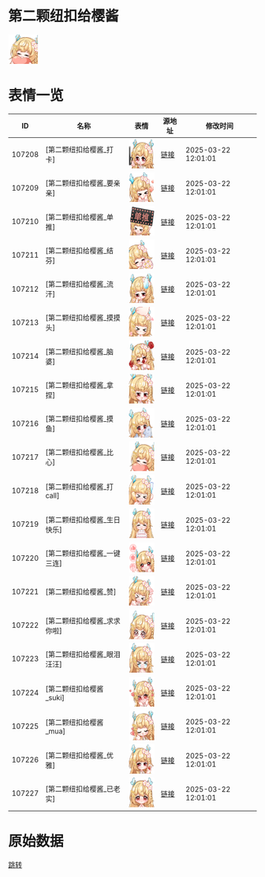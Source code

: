 # 第二颗纽扣给樱酱

<img src="./cover.png" height="60" alt="cover" />

# 表情一览

|ID|名称|表情|源地址|修改时间|
|----|----|----|----|----|
|107208|[第二颗纽扣给樱酱_打卡]|<img src="./pic/107208_%5B第二颗纽扣给樱酱_打卡%5D.png" height="60" alt="打卡"/>|[链接](https://i0.hdslb.com/bfs/garb/719fa9f960fa16dee780d3d2c0fe83d02890ecd1.png)|2025-03-22 12:01:01|
|107209|[第二颗纽扣给樱酱_要亲亲]|<img src="./pic/107209_%5B第二颗纽扣给樱酱_要亲亲%5D.png" height="60" alt="要亲亲"/>|[链接](https://i0.hdslb.com/bfs/garb/b295e845e0a58f04e9ad49855bb371d9d2b8a395.png)|2025-03-22 12:01:01|
|107210|[第二颗纽扣给樱酱_单推]|<img src="./pic/107210_%5B第二颗纽扣给樱酱_单推%5D.png" height="60" alt="单推"/>|[链接](https://i0.hdslb.com/bfs/garb/c1586d2541bffa965f6afaa7a1b9730e95449078.png)|2025-03-22 12:01:01|
|107211|[第二颗纽扣给樱酱_结芬]|<img src="./pic/107211_%5B第二颗纽扣给樱酱_结芬%5D.png" height="60" alt="结芬"/>|[链接](https://i0.hdslb.com/bfs/garb/ff6a30b1e2e1251f9deee7b93dc2dee900863fff.png)|2025-03-22 12:01:01|
|107212|[第二颗纽扣给樱酱_流汗]|<img src="./pic/107212_%5B第二颗纽扣给樱酱_流汗%5D.png" height="60" alt="流汗"/>|[链接](https://i0.hdslb.com/bfs/garb/1ed120025d0706c490c7b3764ecef67ccb1a7b59.png)|2025-03-22 12:01:01|
|107213|[第二颗纽扣给樱酱_摸摸头]|<img src="./pic/107213_%5B第二颗纽扣给樱酱_摸摸头%5D.png" height="60" alt="摸摸头"/>|[链接](https://i0.hdslb.com/bfs/garb/76e322bea34efb782e65ece1eb274738ff9dea16.png)|2025-03-22 12:01:01|
|107214|[第二颗纽扣给樱酱_脑婆]|<img src="./pic/107214_%5B第二颗纽扣给樱酱_脑婆%5D.png" height="60" alt="脑婆"/>|[链接](https://i0.hdslb.com/bfs/garb/2a263e7b46d37a9a7e20086fc542ccd51ce9fb42.png)|2025-03-22 12:01:01|
|107215|[第二颗纽扣给樱酱_拿捏]|<img src="./pic/107215_%5B第二颗纽扣给樱酱_拿捏%5D.png" height="60" alt="拿捏"/>|[链接](https://i0.hdslb.com/bfs/garb/3b13ecd4717c46f70faed0f2239d585c92261227.png)|2025-03-22 12:01:01|
|107216|[第二颗纽扣给樱酱_摸鱼]|<img src="./pic/107216_%5B第二颗纽扣给樱酱_摸鱼%5D.png" height="60" alt="摸鱼"/>|[链接](https://i0.hdslb.com/bfs/garb/794554cae88d16dab64d366266fe48d64d1623cb.png)|2025-03-22 12:01:01|
|107217|[第二颗纽扣给樱酱_比心]|<img src="./pic/107217_%5B第二颗纽扣给樱酱_比心%5D.png" height="60" alt="比心"/>|[链接](https://i0.hdslb.com/bfs/garb/c30f61ddaa3fca6789e9d2b84217ce337ae9a1a0.png)|2025-03-22 12:01:01|
|107218|[第二颗纽扣给樱酱_打call]|<img src="./pic/107218_%5B第二颗纽扣给樱酱_打call%5D.png" height="60" alt="打call"/>|[链接](https://i0.hdslb.com/bfs/garb/9ebf42a3f4476791db144ec732439a796ddd89f0.png)|2025-03-22 12:01:01|
|107219|[第二颗纽扣给樱酱_生日快乐]|<img src="./pic/107219_%5B第二颗纽扣给樱酱_生日快乐%5D.png" height="60" alt="生日快乐"/>|[链接](https://i0.hdslb.com/bfs/garb/3170842cf76805d547116d10d76a4b24f064a2d5.png)|2025-03-22 12:01:01|
|107220|[第二颗纽扣给樱酱_一键三连]|<img src="./pic/107220_%5B第二颗纽扣给樱酱_一键三连%5D.png" height="60" alt="一键三连"/>|[链接](https://i0.hdslb.com/bfs/garb/9722ccc6381ae68411a93ffb43c5c46eb1c5a734.png)|2025-03-22 12:01:01|
|107221|[第二颗纽扣给樱酱_赞]|<img src="./pic/107221_%5B第二颗纽扣给樱酱_赞%5D.png" height="60" alt="赞"/>|[链接](https://i0.hdslb.com/bfs/garb/539c56835d5172fa37dd680dd21ba70d5bad99ad.png)|2025-03-22 12:01:01|
|107222|[第二颗纽扣给樱酱_求求你啦]|<img src="./pic/107222_%5B第二颗纽扣给樱酱_求求你啦%5D.png" height="60" alt="求求你啦"/>|[链接](https://i0.hdslb.com/bfs/garb/f62e1996d313ca670c514b68a46d26953a10b0ef.png)|2025-03-22 12:01:01|
|107223|[第二颗纽扣给樱酱_眼泪汪汪]|<img src="./pic/107223_%5B第二颗纽扣给樱酱_眼泪汪汪%5D.png" height="60" alt="眼泪汪汪"/>|[链接](https://i0.hdslb.com/bfs/garb/fdd217f2e5a6310ff11cddb05b43275c29f0a2b1.png)|2025-03-22 12:01:01|
|107224|[第二颗纽扣给樱酱_suki]|<img src="./pic/107224_%5B第二颗纽扣给樱酱_suki%5D.png" height="60" alt="suki"/>|[链接](https://i0.hdslb.com/bfs/garb/6c04ec668c4250909569780541838c40eff4abcf.png)|2025-03-22 12:01:01|
|107225|[第二颗纽扣给樱酱_mua]|<img src="./pic/107225_%5B第二颗纽扣给樱酱_mua%5D.png" height="60" alt="mua"/>|[链接](https://i0.hdslb.com/bfs/garb/b5de2cb5c8ee3bf1e13e4a4c7a98b9c17446b9ad.png)|2025-03-22 12:01:01|
|107226|[第二颗纽扣给樱酱_优雅]|<img src="./pic/107226_%5B第二颗纽扣给樱酱_优雅%5D.png" height="60" alt="优雅"/>|[链接](https://i0.hdslb.com/bfs/garb/6cf900c12c5d2ab739469a2ea9ea9ea3843448d1.png)|2025-03-22 12:01:01|
|107227|[第二颗纽扣给樱酱_已老实]|<img src="./pic/107227_%5B第二颗纽扣给樱酱_已老实%5D.png" height="60" alt="已老实"/>|[链接](https://i0.hdslb.com/bfs/garb/6e1b404712040c0447353442988d7f12112c6b41.png)|2025-03-22 12:01:01|

# 原始数据

[跳转](./raw.json)

